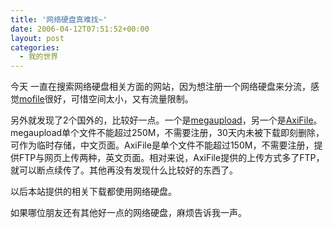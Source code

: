 ```yaml
---
title: '网络硬盘真难找~'
date: 2006-04-12T07:51:52+00:00
layout: post
categories:
  - 我的世界
---
```

今天
一直在搜索网络硬盘相关方面的网站，因为想注册一个网络硬盘来分流，感觉[mofile](http://www.mofile.com)很好，可惜空间太小，又有流量限制。

另外就发现了2个国外的，比较好一点。一个是[megaupload](http://www.megaupload.com/cn/)，另一个是[AxiFile](http://www.axifile.com)。megaupload单个文件不能超过250M，不需要注册，30天内未被下载即刻删除，可作为临时存储，中文页面。AxiFile是单个文件不能超过150M，不需要注册，提供FTP与网页上传两种，英文页面。相对来说，AxiFile提供的上传方式多了FTP，就可以断点续传了。其他再没有发现什么比较好的东西了。

以后本站提供的相关下载都使用网络硬盘。

如果哪位朋友还有其他好一点的网络硬盘，麻烦告诉我一声。